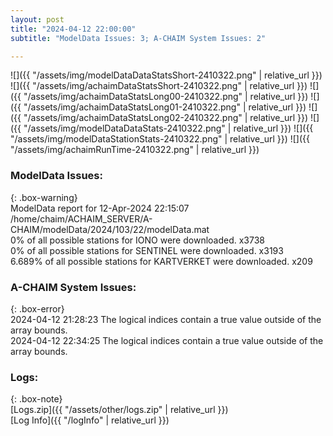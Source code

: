 ```yaml
---
layout: post
title: "2024-04-12 22:00:00"
subtitle: "ModelData Issues: 3; A-CHAIM System Issues: 2"

---
```


![]({{ "/assets/img/modelDataDataStatsShort-2410322.png" | relative_url }})
![]({{ "/assets/img/achaimDataStatsShort-2410322.png" | relative_url }})
![]({{ "/assets/img/achaimDataStatsLong00-2410322.png" | relative_url }})
![]({{ "/assets/img/achaimDataStatsLong01-2410322.png" | relative_url }})
![]({{ "/assets/img/achaimDataStatsLong02-2410322.png" | relative_url }})
![]({{ "/assets/img/modelDataDataStats-2410322.png" | relative_url }})
![]({{ "/assets/img/modelDataStationStats-2410322.png" | relative_url }})
![]({{ "/assets/img/achaimRunTime-2410322.png" | relative_url }})


### ModelData Issues:  
  
{: .box-warning}  
 ModelData report for 12-Apr-2024 22:15:07   
 /home/chaim/ACHAIM_SERVER/A-CHAIM/modelData/2024/103/22/modelData.mat   
 0% of all possible stations for IONO were downloaded. x3738   
 0% of all possible stations for SENTINEL were downloaded. x3193   
 6.689% of all possible stations for KARTVERKET were downloaded. x209   
  
### A-CHAIM System Issues:  
  
{: .box-error}  
2024-04-12 21:28:23 The logical indices contain a true value outside of the array bounds.  
2024-04-12 22:34:25 The logical indices contain a true value outside of the array bounds.  

### Logs:  
  
{: .box-note}  
[Logs.zip]({{ "/assets/other/logs.zip" | relative_url }})  
[Log Info]({{ "/logInfo" | relative_url }})  
